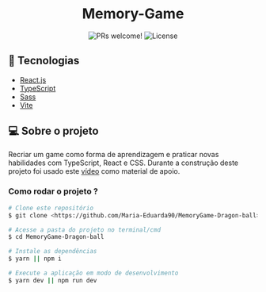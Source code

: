 <h1 align="center">
  Memory-Game
</h1>

<p align="center">
 <img src="https://img.shields.io/static/v1?label=PRs&message=welcome&color=49AA26&labelColor=000000" alt="PRs welcome!" />

  <img alt="License" src="https://img.shields.io/static/v1?label=license&message=MIT&color=49AA26&labelColor=000000">
</p>

## :rocket: Tecnologias

-  [React.js](https://pt-br.reactjs.org/)
-  [TypeScript](https://www.typescriptlang.org/)
-  [Sass](https://sass-lang.com/)
-  [Vite](https://vitejs.dev/)


## 💻 Sobre o projeto

Recriar um game como forma de aprendizagem e praticar novas habilidades com TypeScript, React e CSS. Durante a construção deste projeto foi usado este [vídeo](https://www.youtube.com/watch?v=kxfEk8okcRw) como material de apoio.

### Como rodar o projeto ?

```bash
# Clone este repositório
$ git clone <https://github.com/Maria-Eduarda90/MemoryGame-Dragon-ball>

# Acesse a pasta do projeto no terminal/cmd
$ cd MemoryGame-Dragon-ball

# Instale as dependências
$ yarn || npm i

# Execute a aplicação em modo de desenvolvimento
$ yarn dev || npm run dev
